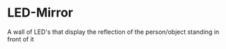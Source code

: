 # LED-Mirror
A wall of LED's that display the reflection of the person/object standing in front of it

